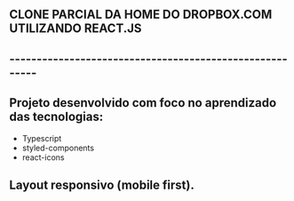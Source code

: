 ## CLONE PARCIAL DA HOME DO DROPBOX.COM UTILIZANDO REACT.JS
## --------------------------------------------------------

## Projeto desenvolvido com foco no aprendizado das tecnologias:
 
- Typescript
- styled-components
- react-icons

## Layout responsivo (mobile first).
